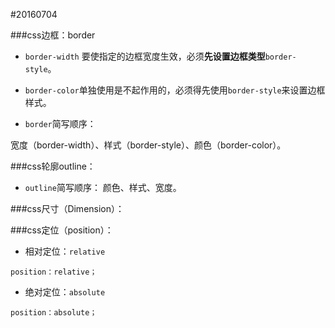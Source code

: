 #20160704


###css边框：border

- `border-width` 要使指定的边框宽度生效，必须**先设置边框类型**`border-style`。

- `border-color`单独使用是不起作用的，必须得先使用`border-style`来设置边框样式。

- `border`简写顺序：
 
宽度（border-width）、样式（border-style）、颜色（border-color）。


###css轮廓outline：

- `outline`简写顺序： 颜色、样式、宽度。


###css尺寸（Dimension）：


###css定位（position）：


- 相对定位：`relative`

```position：relative；```

- 绝对定位：`absolute` 

```position：absolute；```
